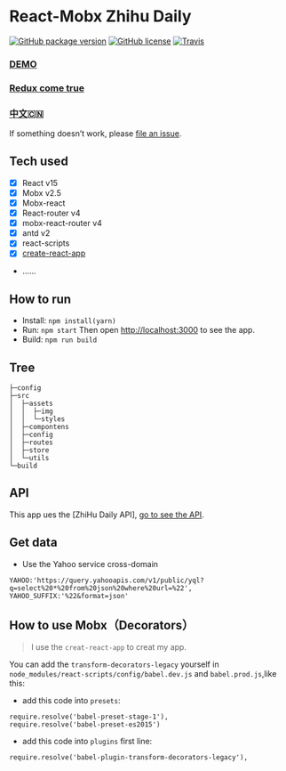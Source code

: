 # React-Mobx Zhihu Daily
[![GitHub package version](https://img.shields.io/github/package-json/v/Hancoson/react-mobx-demo.svg)](https://github.com/Hancoson/react-mobx-demo)
[![GitHub license](https://img.shields.io/github/license/Hancoson/react-mobx-demo.svg)](https://github.com/Hancoson/react-mobx-demo/blob/master/LICENSE)
[![Travis](https://img.shields.io/travis/Hancoson/react-mobx-demo/master.svg)](https://travis-ci.org/Hancoson/react-mobx-demo)

### [DEMO](https://hancoson.github.io/react-mobx-demo/build/index.html)

### [Redux come true](https://github.com/Hancoson/react-redux-demo)
### [中文](https://github.com/Hancoson/react-mobx-demo/blob/master/README-zh.md):cn:

If something doesn’t work, please [file an issue](https://github.com/Hancoson/react-mobx-demo/issues).

## Tech used
- [x] React v15
- [x] Mobx v2.5
- [x] Mobx-react
- [x] React-router v4
- [x] mobx-react-router v4
- [x] antd v2
- [x] react-scripts
- [x] [create-react-app](https://github.com/facebookincubator/create-react-app)
- ……
 
## How to run
- Install: `npm install(yarn)`
- Run: `npm start` Then open [http://localhost:3000](http://localhost:3000/) to see the app.
- Build: `npm run build`
 
## Tree
```$xslt
├─config
├─src
│  ├─assets
│  │  ├─img
│  │  └─styles
│  ├─compontens
│  ├─config
│  ├─routes
│  ├─store
│  └─utils
└─build
```

## API
This app ues the [ZhiHu Daily API], [go to see the API](https://github.com/izzyleung/ZhihuDailyPurify/wiki/%E7%9F%A5%E4%B9%8E%E6%97%A5%E6%8A%A5-API-%E5%88%86%E6%9E%90).

## Get data
- Use the Yahoo service cross-domain
```$xslt
YAHOO:'https://query.yahooapis.com/v1/public/yql?q=select%20*%20from%20json%20where%20url=%22',
YAHOO_SUFFIX:'%22&format=json'
```

## How to use Mobx（Decorators）

> I use the `creat-react-app` to creat my app.

You can add the `transform-decorators-legacy` yourself in `node_modules/react-scripts/config/babel.dev.js` and `babel.prod.js`,like this:

- add this code into `presets`:

```
require.resolve('babel-preset-stage-1'),
require.resolve('babel-preset-es2015')
```
- add this code into `plugins` first line:
```
require.resolve('babel-plugin-transform-decorators-legacy'),
```
